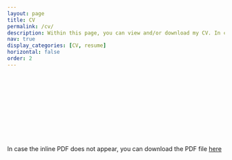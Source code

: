 ```yaml
---
layout: page
title: CV
permalink: /cv/
description: Within this page, you can view and/or download my CV. In case the inline PDF does not appear, you can download the PDF file <a href="/assets/pdf/CV.pdf" target="_blank">here</a>.
nav: true
display_categories: [CV, resume]
horizontal: false
order: 2
---
```

<object data="/assets/pdf/CV.pdf" type="application/pdf" width="max-content" height="600px">
    <embed src="/assets/pdf/CV.pdf" type="application/pdf">
     <p>In case the inline PDF does not appear, you can download the PDF file <a href="/assets/pdf/CV.pdf" target="_blank">here</a></p>
</object>